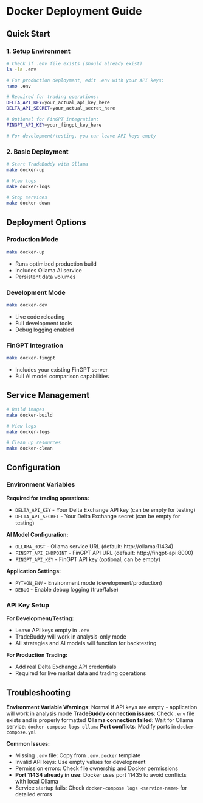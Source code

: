 # Docker Deployment Guide

## Quick Start

### 1. Setup Environment
```bash
# Check if .env file exists (should already exist)
ls -la .env

# For production deployment, edit .env with your API keys:
nano .env

# Required for trading operations:
DELTA_API_KEY=your_actual_api_key_here
DELTA_API_SECRET=your_actual_secret_here

# Optional for FinGPT integration:
FINGPT_API_KEY=your_fingpt_key_here

# For development/testing, you can leave API keys empty
```

### 2. Basic Deployment
```bash
# Start TradeBuddy with Ollama
make docker-up

# View logs
make docker-logs

# Stop services
make docker-down
```

## Deployment Options

### Production Mode
```bash
make docker-up
```
- Runs optimized production build
- Includes Ollama AI service
- Persistent data volumes

### Development Mode
```bash
make docker-dev
```
- Live code reloading
- Full development tools
- Debug logging enabled

### FinGPT Integration
```bash
make docker-fingpt
```
- Includes your existing FinGPT server
- Full AI model comparison capabilities

## Service Management

```bash
# Build images
make docker-build

# View logs
make docker-logs

# Clean up resources
make docker-clean
```

## Configuration

### Environment Variables

**Required for trading operations:**
- `DELTA_API_KEY` - Your Delta Exchange API key (can be empty for testing)
- `DELTA_API_SECRET` - Your Delta Exchange secret (can be empty for testing)

**AI Model Configuration:**
- `OLLAMA_HOST` - Ollama service URL (default: http://ollama:11434)
- `FINGPT_API_ENDPOINT` - FinGPT API URL (default: http://fingpt-api:8000)
- `FINGPT_API_KEY` - FinGPT API key (optional, can be empty)

**Application Settings:**
- `PYTHON_ENV` - Environment mode (development/production)
- `DEBUG` - Enable debug logging (true/false)

### API Key Setup

**For Development/Testing:**
- Leave API keys empty in `.env`
- TradeBuddy will work in analysis-only mode
- All strategies and AI models will function for backtesting

**For Production Trading:**
- Add real Delta Exchange API credentials
- Required for live market data and trading operations

## Troubleshooting

**Environment Variable Warnings**: Normal if API keys are empty - application will work in analysis mode
**TradeBuddy connection issues**: Check `.env` file exists and is properly formatted
**Ollama connection failed**: Wait for Ollama service: `docker-compose logs ollama`
**Port conflicts**: Modify ports in `docker-compose.yml`

**Common Issues:**
- Missing `.env` file: Copy from `.env.docker` template
- Invalid API keys: Use empty values for development
- Permission errors: Check file ownership and Docker permissions
- **Port 11434 already in use**: Docker uses port 11435 to avoid conflicts with local Ollama
- Service startup fails: Check `docker-compose logs <service-name>` for detailed errors